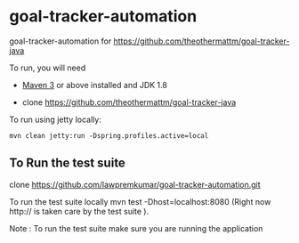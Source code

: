 # goal-tracker-automation
goal-tracker-automation for https://github.com/theothermattm/goal-tracker-java

To run, you will need

* [Maven 3](http://maven.apache.org) or above installed  and JDK 1.8

* clone https://github.com/theothermattm/goal-tracker-java

To run using jetty locally:

    mvn clean jetty:run -Dspring.profiles.active=local
    


To Run the test suite
-----------------------
clone https://github.com/lawpremkumar/goal-tracker-automation.git

To run the test suite locally
	mvn test -Dhost=localhost:8080 (Right now http:// is taken care by the test suite ).

Note : To run the test suite make sure you are running the application

